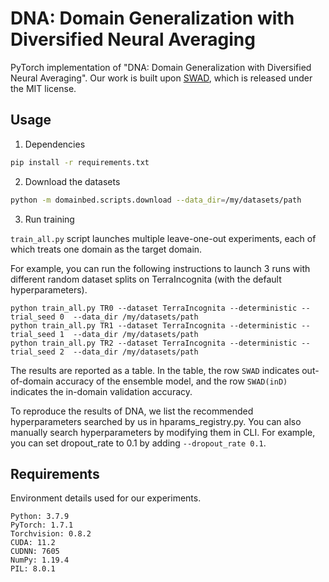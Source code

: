 # DNA: Domain Generalization with Diversified Neural Averaging

PyTorch implementation of "DNA: Domain Generalization with Diversified Neural Averaging". Our work is built upon [SWAD](https://github.com/khanrc/swad), which is released under the MIT license.

## Usage
1. Dependencies
```sh
pip install -r requirements.txt
```

2. Download the datasets
```sh
python -m domainbed.scripts.download --data_dir=/my/datasets/path
```
3. Run training

`train_all.py` script launches multiple leave-one-out experiments, each of which treats one domain as the target domain.

For example, you can run the following instructions to launch 3 runs with different random dataset splits on TerraIncognita (with the default hyperparameters).
```
python train_all.py TR0 --dataset TerraIncognita --deterministic --trial_seed 0  --data_dir /my/datasets/path
python train_all.py TR1 --dataset TerraIncognita --deterministic --trial_seed 1  --data_dir /my/datasets/path
python train_all.py TR2 --dataset TerraIncognita --deterministic --trial_seed 2  --data_dir /my/datasets/path
```
The results are reported as a table. In the table, the row `SWAD` indicates out-of-domain accuracy of the ensemble model, and the row `SWAD(inD)` indicates the in-domain validation accuracy.

To reproduce the results of DNA, we list the recommended hyperparameters searched by us in hparams_registry.py. You can also manually search hyperparameters by modifying them in CLI. For example, you can set dropout_rate to 0.1 by adding `--dropout_rate 0.1`.

## Requirements

Environment details used for our experiments.

```
Python: 3.7.9
PyTorch: 1.7.1
Torchvision: 0.8.2
CUDA: 11.2
CUDNN: 7605
NumPy: 1.19.4
PIL: 8.0.1
```






